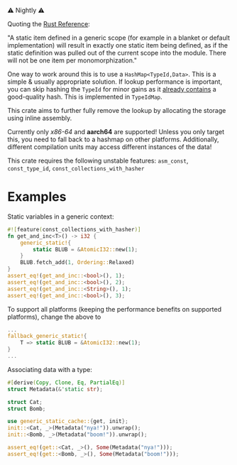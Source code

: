 ⚠ Nightly ⚠

Quoting the [Rust Reference](https://doc.rust-lang.org/reference/items/static-items.html):

"A static item defined in a generic scope (for example in a blanket or default implementation)
will result in exactly one static item being defined, as if the static definition was pulled
out of the current scope into the module. There will not be one item per monomorphization."

One way to work around this is to use a `HashMap<TypeId,Data>`. This is a simple & usually appropriate solution.
If lookup performance is important, you can skip hashing the `TypeId` for minor gains as it [already contains](https://github.com/rust-lang/rust/blob/eeff92ad32c2627876112ccfe812e19d38494087/library/core/src/any.rs#L645) a good-quality hash. This is implemented in `TypeIdMap`.

This crate aims to further fully remove the lookup by allocating the storage using inline
assembly.

Currently only *x86-64* and **aarch64** are supported! Unless you only target this, you need to
fall back to a hashmap on other platforms. Additionally, different compilation units
may access different instances of the data!

This crate requires the following unstable features: `asm_const`, `const_type_id`, `const_collections_with_hasher`

# Examples
Static variables in a generic context:
```rust
#![feature(const_collections_with_hasher)]
fn get_and_inc<T>() -> i32 {
    generic_static!{
        static BLUB = &AtomicI32::new(1);
    }
    BLUB.fetch_add(1, Ordering::Relaxed)
}
assert_eq!(get_and_inc::<bool>(), 1);
assert_eq!(get_and_inc::<bool>(), 2);
assert_eq!(get_and_inc::<String>(), 1);
assert_eq!(get_and_inc::<bool>(), 3);
```
To support all platforms (keeping the performance benefits on supported platforms), change the above to
```rust
...
fallback_generic_static!{
    T => static BLUB = &AtomicI32::new(1);
}
...
```
Associating data with a type:
```rust
#[derive(Copy, Clone, Eq, PartialEq)]
struct Metadata(&'static str);

struct Cat;
struct Bomb;

use generic_static_cache::{get, init};
init::<Cat, _>(Metadata("nya!")).unwrap();
init::<Bomb, _>(Metadata("boom!")).unwrap();

assert_eq!(get::<Cat, _>(), Some(Metadata("nya!")));
assert_eq!(get::<Bomb, _>(), Some(Metadata("boom!")));
```
